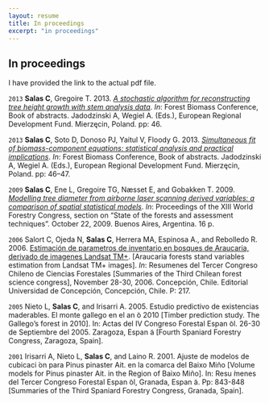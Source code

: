```yaml
---
layout: resume
title: In proceedings 
excerpt: "in proceedings"
---
```



## In proceedings

I have provided the link to the actual  pdf file.

`2013`
**Salas C**, Gregoire T. 2013.
[*A stochastic algorithm for reconstructing tree height growth with stem analysis data*](/myPubs/2013Forest_Biomass_Conference_abstracts.pdf).
*In*: Forest Biomass Conference, Book of abstracts. Jadodzinski A, Wegiel A. (Eds.), European Regional Development Fund. Mierzęcin, Poland. pp: 46.

`2013`
**Salas C**, Soto D, Donoso PJ, Yaitul V, Floody G. 2013.
[*Simultaneous fit of biomass-component equations: statistical analysis and practical implications*](/myPubs/2013Forest_Biomass_Conference_abstracts.pdf).
*In*: Forest Biomass Conference, Book of abstracts. Jadodzinski A, Wegiel A. (Eds.), European Regional Development Fund. Mierzęcin, Poland. pp: 46–47.

`2009`
**Salas C**, Ene L, Gregoire TG, Næsset E, and Gobakken T. 2009. [*Modelling tree diameter from airborne laser scanning
derived variables: a comparison of spatial statistical models*](/myPubs/2009lidarSpatStat_WFC.pdf). *In*: Proceedings of the XIII World Forestry Congress,
section on “State of the forests and assessment techniques”. October 22, 2009. Buenos Aires, Argentina. 16 p.

`2006`
Salort C, Ojeda N, **Salas C**, Herrera MA, Espinosa A., and Rebolledo R. 2006. [Estimación de parametros de inventario en bosques de Araucaria, derivado de
imagenes Landsat TM+](/myPubs/2006landsatConChiFor.pdf). [Araucaria forests stand variables estimation from Landsat TM+ images]. *In*: Resumenes del Tercer Congreso Chileno de Ciencias Forestales [Summaries of the Third Chilean forest science congress], November 28-30, 2006. Concepción, Chile. Editorial Universidad
de Concepción, Concepción, Chile. P: 217.

`2005`
Nieto L, **Salas C**, and Irisarri A. 2005. Estudio predictivo de existencias maderables. El monte gallego en el an ̃o 2010 [Timber prediction study. The Gallego’s forest in 2010]. In: Actas del IV Congreso Forestal Espan ̃ol. 26-30 de Septiembre del 2005. Zaragoza, Espan ̃a [Fourth Spaniard Forestry Congress, Zaragoza, Spain].

`2001`
Irisarri A, Nieto L, **Salas C**, and Laino R. 2001. Ajuste de modelos de cubicaci ́on para Pinus pinaster Ait. en la comarca del Baixo Miño [Volume models for Pinus pinaster Ait. in the Region of Baixo Miño]. In: Resu ́menes del Tercer Congreso Forestal Espan ̃ol, Granada, Espan ̃a. Pp: 843-848 [Summaries of the Third Spaniard Forestry Congress, Granada, Spain].



<!-- ### Footer
ponce 17 `doi:10.3390/f8090329`
salas10 http://rchn.biologiachile.cl/pdfs/2010/3/Soto_et_al_2010.pdf
salas06 /myPubs/2006xylofagos_RebolledoSalas_Bosque.pdf
salas05 pinaster /myPubs/2005volPinaster_Quebracho.pdf
salas05 /myPubs/2005relascope_Bosque.pdf
salas02 /myPubs/2002ajuvolrolali_Bosque.pdf
Last updated: August 2020 -->
